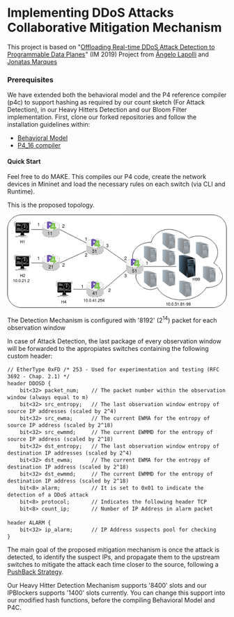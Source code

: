 # Implementing DDoS Attacks Collaborative Mitigation Mechanism

This project is based on "[Offloading Real-time DDoS Attack Detection to Programmable Data Planes](https://ieeexplore.ieee.org/document/8717869)" (IM 2019) Project from [Ângelo Lapolli](https://github.com/aclapolli) and [Jonatas Marques](https://github.com/jonadmark/)

### Prerequisites
We have extended both the behavioral model and the P4 reference compiler (p4c) to support hashing as required by our count sketch (For Attack Detection), in our Heavy Hitters Detection and our Bloom Filter implementation.
First, clone our forked repositories and follow the installation guidelines within:

- [Behavioral Model](https://github.com/andreyqg/behavioral-model)
- [P4_16 compiler](https://github.com/andreyqg/p4c)

#### Quick Start
Feel free to do MAKE. This compiles our P4 code, create the network devices in Mininet and load the necessary rules on each switch (via CLI and Runtime).

This is the proposed topology.

![topology](./Topology.png)

The Detection  Mechanism is configured with '8192' (2<sup>14</sup>) packet for each observation window

In case of Attack Detection, the last package of every observation window will be forwarded to the appropiates switches containing the following custom header:
```
// EtherType 0xFD /* 253 - Used for experimentation and testing (RFC 3692 - Chap. 2.1) */
header DDOSD {
    bit<32> packet_num;    // The packet number within the observation window (always equal to m)
    bit<32> src_entropy;   // The last observation window entropy of source IP addresses (scaled by 2^4)
    bit<32> src_ewma;      // The current EWMA for the entropy of source IP address (scaled by 2^18)
    bit<32> src_ewmmd;     // The current EWMMD for the entropy of source IP address (scaled by 2^18)
    bit<32> dst_entropy;   // The last observation window entropy of destination IP addresses (scaled by 2^4)
    bit<32> dst_ewma;      // The current EWMA for the entropy of destination IP address (scaled by 2^18)
    bit<32> dst_ewmmd;     // The current EWMMD for the entropy of destination IP address (scaled by 2^18)
    bit<8> alarm;          // It is set to 0x01 to indicate the detection of a DDoS attack
    bit<8> protocol;       // Indicates the following header TCP
    bit<8> count_ip;       // Number of IP Address in alarm packet
    
header ALARM {
    bit<32> ip_alarm;      // IP Address suspects pool for checking
}
```
The main goal of the proposed mitigation mechanism is once the attack is detected, to identify the suspect IPs, and propagate them to the upstream switches to mitigate the attack each time closer to the source, following a [PushBack Strategy](https://www.researchgate.net/publication/242106891_Controlling_High_Bandwidth_Aggregates_in_the_Network_Extended_Version).

Our Heavy Hitter Detection Mechanism supports '8400' slots and our IPBlockers supports '1400' slots currently. You can change this support into our modified hash functions, before the compiling Behavioral Model and P4C.


